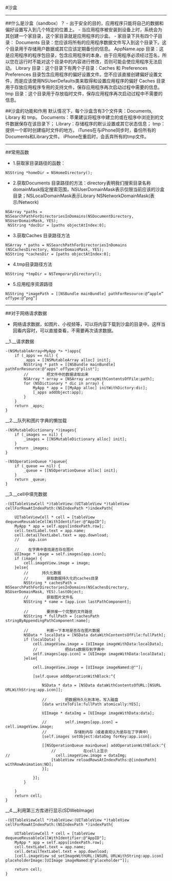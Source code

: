 #沙盒

---

##什么是沙盒（sandbox）？
     - 出于安全的目的，应用程序只能将自己的数据和偏好设置写入到几个特定的位置上。
     - 当应用程序被安装到设备上时，系统会为其创建一个家目录，这个家目录就是应用程序的沙盒。
     - 家目录下共有四个子目录：
     Documents 目录：您应该将所有的应用程序数据文件写入到这个目录下。这个目录用于存储用户数据或其它应该定期备份的信息。
     AppName.app 目录：这是应用程序的程序包目录，包含应用程序的本身。由于应用程序必须经过签名，所以您在运行时不能对这个目录中的内容进行修改，否则可能会使应用程序无法启动。
     Library 目录：这个目录下有两个子目录：Caches 和 Preferences
     Preferences 目录包含应用程序的偏好设置文件。您不应该直接创建偏好设置文件，而是应该使用NSUserDefaults类来取得和设置应用程序的偏好
     Caches 目录用于存放应用程序专用的支持文件，保存应用程序再次启动过程中需要的信息。
     tmp 目录：这个目录用于存放临时文件，保存应用程序再次启动过程中不需要的信息。

##沙盒的功能和作用
     默认情况下，每个沙盒含有3个文件夹：Documents, Library 和 tmp。
     Documents：苹果建议将程序中建立的或在程序中浏览到的文件数据保存在该目录下；
     Library：存储程序的默认设置或其它状态信息；
     tmp：提供一个即时创建临时文件的地方。
     iTunes在与iPhone同步时，备份所有的Documents和Library文件。
     iPhone在重启时，会丢弃所有的tmp文件。

---

##常用函数
- 1.获取家目录路径的函数：
```
NSString *homeDir = NSHomeDirectory();
```

- 2.获取Documents 目录路径的方法：directory表明我们搜索目录名称 domainMask指定搜索范围，NSUserDomainMask表示仅限当前应该的沙盒目录；NSLocalDomainMask表示Library  NSNetworkDomainMask(表示/Network)
```
NSArray *paths = NSSearchPathForDirectoriesInDomains(NSDocumentDirectory, NSUserDomainMask, YES);
 NSString *docDir = [paths objectAtIndex:0];
```
- 3.获取Caches 目录路径方法
```
NSArray * paths = NSSearchPathForDirectoriesInDomains (NSCachesDirectory, NSUserDomainMask, YES);
NSString *cachesDir = [paths objectAtIndex:0];
```
- 4.tmp目录路径方法
```
NSString *tmpDir = NSTemporaryDirectory();
```
- 5.应用程序资源路径
```
NSString *imagePath = [[NSBundle mainBundle] pathForResource:@”apple” ofType:@”png”]
```

---
##对于网络请求数据
- 网络请求数据，如图片、小视频等，可以将内容下载到沙盒的目录中。这样当回看内容时，可以直接查看，不需要再次请求数据。

__1.__请求数据
```
-(NSMutableArray<MyApp *> *)apps{
    if (_apps == nil) {
        _apps = [[NSMutableArray alloc] init];
        NSString * path = [[NSBundle mainBundle] pathForResource:@"apps" ofType:@"plist"];
        //        把文件中的数据读取出来
        NSArray * array = [NSArray arrayWithContentsOfFile:path];
        for (NSDictionary * dic in array) {
            MyApp * app = [[MyApp alloc] initWithDictory:dic];
            [_apps addObject:app];
        }
    }
    return _apps;
}
```
__2.__队列和图片字典的懒加载
```
-(NSMutableDictionary *)images{
    if (_images == nil) {
        _images = [[NSMutableDictionary alloc] init];
    }
    return _images;
}

-(NSOperationQueue *)queue{
    if (_queue == nil) {
        _queue = [[NSOperationQueue alloc] init];
    }
    return _queue;
}
```
__3.__cell中填充数据
```
-(UITableViewCell *)tableView:(UITableView *)tableView cellForRowAtIndexPath:(NSIndexPath *)indexPath{
    
    UITableViewCell * cell = [tableView dequeueReusableCellWithIdentifier:@"AppID"];
    MyApp * app = self.apps[indexPath.row];
    cell.textLabel.text = app.name;
    cell.detailTextLabel.text = app.download;
    //    app.icon
    
    //    在字典中查找是否存在图片
    UIImage * image = self.images[app.icon];
    if (image) {
        cell.imageView.image = image;
    }else{
        //      持久化数据
        //        获取数据持久化的caches目录
        NSString * cachesPath = NSSearchPathForDirectoriesInDomains(NSCachesDirectory, NSUserDomainMask, YES).lastObject;
        //        获取图片文件名
        NSString * name = [app.icon lastPathComponent];
        
        //        要拼接一个完整的文件路径
        NSString * fullPath = [cachesPath stringByAppendingPathComponent:name];
        
        //        判断一下本地是否存在图片数据
        NSData * localData = [NSData dataWithContentsOfFile:fullPath];
        if (localData) {
            cell.imageView.image = [UIImage imageWithData:localData];
            //            把data数据存到字典中
            self.images[app.icon] = [UIImage imageWithData:localData];
        }else{
            
            cell.imageView.image = [UIImage imageNamed:@""];
            
            [self.queue addOperationWithBlock:^{
                
                NSData * data = [NSData dataWithContentsOfURL:[NSURL URLWithString:app.icon]];
                
                //        把数据持久化到本地，写入磁盘
                [data writeToFile:fullPath atomically:YES];
                
                UIImage * dataImg = [UIImage imageWithData:data];
                
                //        self.images[app.icon] = cell.imageView.image;
                //            存储到内存（或者直观认为是存在了字典中）
                [self.images setObject:dataImg forKey:app.icon];
                
                [[NSOperationQueue mainQueue] addOperationWithBlock:^{
                    //            在cell上显示
//                    cell.imageView.image = dataImg;
                    [tableView reloadRowsAtIndexPaths:@[indexPath] withRowAnimation:NO];
                }];
                
            }];
        }
        
    }
    return cell;
}
```
__4.__利用第三方库进行显示(SDWebImage)
```
-(UITableViewCell *)tableView:(UITableView *)tableView cellForRowAtIndexPath:(NSIndexPath *)indexPath{
    
    UITableViewCell * cell = [tableView dequeueReusableCellWithIdentifier:@"AppID"];
    MyApp * app = self.apps[indexPath.row];
    cell.textLabel.text = app.name;
    cell.detailTextLabel.text = app.download;
    [cell.imageView sd_setImageWithURL:[NSURL URLWithString:app.icon] placeholderImage:[UIImage imageNamed:@"placeholder"]];
    
    return cell;
}
```


